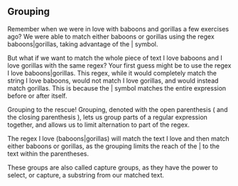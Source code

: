 ## Grouping

Remember when we were in love with baboons and gorillas a few exercises ago? We were able to match either baboons or gorillas using the regex baboons|gorillas, taking advantage of the | symbol.

But what if we want to match the whole piece of text I love baboons and I love gorillas with the same regex? Your first guess might be to use the regex I love baboons|gorillas. This regex, while it would completely match the string I love baboons, would not match I love gorillas, and would instead match gorillas. This is because the | symbol matches the entire expression before or after itself.

Grouping to the rescue! Grouping, denoted with the open parenthesis ( and the closing parenthesis ), lets us group parts of a regular expression together, and allows us to limit alternation to part of the regex.

The regex I love (baboons|gorillas) will match the text I love and then match either baboons or gorillas, as the grouping limits the reach of the | to the text within the parentheses.

These groups are also called capture groups, as they have the power to select, or capture, a substring from our matched text.

